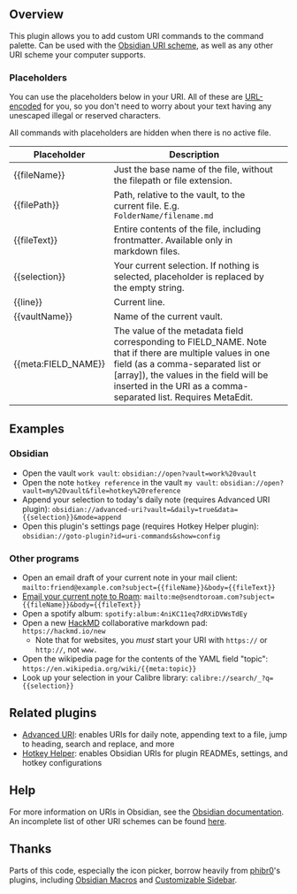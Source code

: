 ## Overview
This plugin allows you to add custom URI commands to the command palette. Can be used with the [Obsidian URI scheme](https://help.obsidian.md/Advanced+topics/Using+obsidian+URI), as well as any other URI scheme your computer supports.

### Placeholders
You can use the placeholders below in your URI. All of these are [URL-encoded](https://en.wikipedia.org/wiki/Percent-encoding) for you, so you don't need to worry about your text having any unescaped illegal or reserved characters.

All commands with placeholders are hidden when there is no active file.

| Placeholder         | Description                                                                                                                                                                                                                                                                                                                                         |     |
| ------------------- | --------------------------------------------------------------------------------------------------------------------------------------------------------------------------------------------------------------------------------------------------------------------------------------------------------------------------------------------------- | --- |
| {{fileName}}        | Just the base name of the file, without the filepath or file extension.                                                                                                                                                                                                                                                                             |     |
| {{filePath}}            | Path, relative to the vault, to the current file. E.g. `FolderName/filename.md`                                                                                                                                                                                                                                                                                                                             |     |
| {{fileText}}        | Entire contents of the file, including frontmatter. Available only in markdown files.                                                                                                                                                                                                                                                               |     |
| {{selection}}       | Your current selection. If nothing is selected, placeholder is replaced by the empty string.                                                                                                                                                                                                                                         |     |
| {{line}}            | Current line.                                                                                                                                                                                                                                                                                                                                       |     |
| {{vaultName}}            | Name of the current vault.                                                                                                                                                                                                                                                                                                               |     |
| {{meta:FIELD_NAME}} | The value of the metadata field corresponding to FIELD_NAME. Note that if there are multiple values in one field (as a comma-separated list or [array]), the values in the field will be inserted in the URI as a comma-separated list. Requires MetaEdit. |     |

## Examples
### Obsidian
- Open the vault `work vault`: `obsidian://open?vault=work%20vault`
- Open the note `hotkey reference` in the vault `my vault`: `obsidian://open?vault=my%20vault&file=hotkey%20reference`
- Append your selection to today's daily note (requires Advanced URI plugin): `obsidian://advanced-uri?vault=&daily=true&data={{selection}}&mode=append`
- Open this plugin's settings page (requires Hotkey Helper plugin): `obsidian://goto-plugin?id=uri-commands&show=config`

### Other programs
- Open an email draft of your current note in your mail client: `mailto:friend@example.com?subject={{fileName}}&body={{fileText}}`
- [Email your current note to Roam](http://www.sendtoroam.com/): `mailto:me@sendtoroam.com?subject={{fileName}}&body={{fileText}}`
- Open a spotify album: `spotify:album:4niKC11eq7dRXiDVWsTdEy`
- Open a new [HackMD](https://hackmd.io/) collaborative markdown pad: `https://hackmd.io/new`
    - Note that for websites, you *must* start your URI with `https://` or `http://`, not `www.`
- Open the wikipedia page for the contents of the YAML field "topic": `https://en.wikipedia.org/wiki/{{meta:topic}}`
- Look up your selection in your Calibre library: `calibre://search/_?q={{selection}}`

## Related plugins
- [Advanced URI](https://github.com/Vinzent03/obsidian-advanced-uri): enables URIs for daily note, appending text to a file, jump to heading, search and replace, and more
- [Hotkey Helper](https://github.com/pjeby/hotkey-helper): enables Obsidian URIs for plugin READMEs, settings, and hotkey configurations

## Help
For more information on URIs in Obsidian, see the [Obsidian documentation](https://help.obsidian.md/Advanced+topics/Using+obsidian+URI). An incomplete list of other URI schemes can be found [here](https://en.wikipedia.org/wiki/List_of_URI_schemes).

## Thanks
Parts of this code, especially the icon picker, borrow heavily from [phibr0](https://github.com/phibr0)'s plugins, including [Obsidian Macros](https://github.com/phibr0/obsidian-macros) and [Customizable Sidebar](https://github.com/phibr0/obsidian-customizable-sidebar).